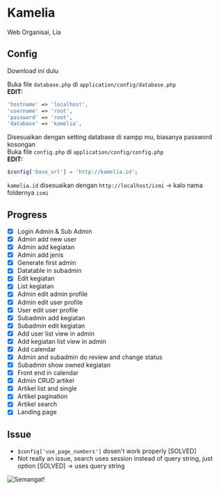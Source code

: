# Kamelia

Web Organisai, Lia

## Config
Download ini dulu

Buka file ```database.php``` di ```application/config/database.php```  
__EDIT:__
```php
'hostname' => 'localhost',
'username' => 'root',
'password' => 'root',
'database' => 'kamelia',
```
Disesuaikan dengan setting database di xampp mu, biasanya password kosongan  
Buka file ```config.php``` di ```application/config/config.php```  
__EDIT:__

```php
$config['base_url'] = 'http://kamelia.id'; 
```
```kamelia.id``` disesuaikan dengan ```http://localhost/ismi``` -> kalo nama foldernya ```ismi```

## Progress
* [x] Login Admin & Sub Admin
* [x] Admin add new user
* [x] Admin add kegiatan
* [x] Admin add jenis
* [x] Generate first admin
* [x] Datatable in subadmin
* [x] Edit kegiatan
* [x] List kegiatan
* [x] Admin edit admin profile
* [x] Admin edit user profile
* [x] User edit user profile
* [x] Subadmin add kegiatan
* [x] Subadmin edit kegiatan
* [x] Add user list view in admin
* [x] Add kegiatan list view in admin
* [x] Add calendar
* [x] Admin and subadmin do review and change status
* [x] Subadmin show owned kegiatan
* [x] Front end in calendar
* [x] Admin CRUD artikel
* [x] Artikel list and single
* [x] Artikel pagination
* [x] Artikel search
* [x] Landing page

## Issue
* ``` $config['use_page_numbers'] ``` dosen't work properly [SOLVED]
* Not really an issue, search uses session instead of query string, just option [SOLVED] -> uses query string

![Semangat!](https://i.pinimg.com/originals/7a/d2/81/7ad2818cd9713097dbdbfd20ff4b08dd.png)
